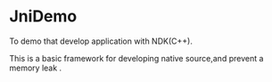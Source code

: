 # JniDemo 
To demo that develop application with NDK(C++).

This is a basic framework for developing native source,and prevent a memory leak .
